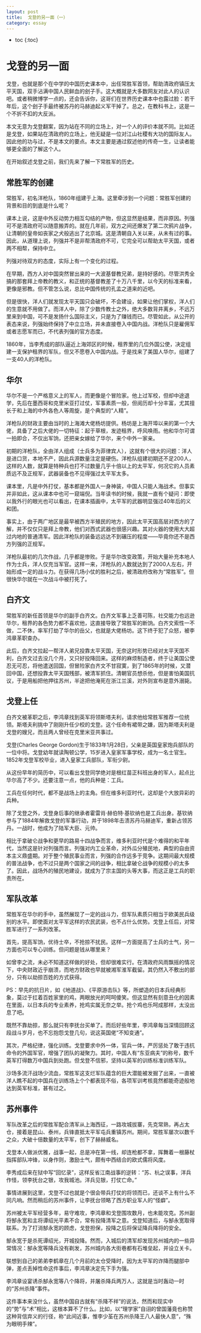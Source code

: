 ```yaml
---
layout: post
title:  戈登的另一面（一）
category: essay 
---
```


* toc
{:toc}

# 戈登的另一面

戈登，也就是那个在中学的中国历史课本中，出任常胜军首领，帮助清政府镇压太平天国，双手沾满中国人民鲜血的刽子手。这大概就是大多数网友对此人的认识吧。或者稍微博学一点的，还会告诉你，这哥们在世界历史课本中也露过脸：若干年后，这个刽子手最终被苏丹的马赫迪起义军干掉了。总之，在教科书上，这是一个不折不扣的大反派。

本文无意为戈登翻案，因为站在不同的立场上，对一个人的评价本就不同。比如还是戈登，如果站在清政府的立场上，他无疑是一位对江山社稷有大功的国际友人。因此他的功与过，不是本文的要点。本文主要是通过叙述他的传奇一生，让读者能够更全面的了解这个人。

在开始叙述戈登之前，我们先来了解一下常胜军的历史。

## 常胜军的创建

常胜军，初名洋枪队，1860年组建于上海。这里牵涉到一个问题：常胜军创建的背景和目的到底是什么呢？

课本上说，这是中外反动势力相互勾结的产物，但这显然是结果，而非原因。列强可不是清政府可以随意搬弄的。就在几年前，双方之间还爆发了第二次鸦片战争，让清朝的皇帝如丧家之犬般逃出了北京城。这是清朝自入关以来，从未有过的事。因此，从道理上说，列强并不是非帮清政府不可，它完全可以帮助太平天国，或者两不相帮，保持中立。

列强对待双方的态度，实际上有一个变化的过程。

在早期，西方人对中国突然冒出来的一大波基督教兄弟，是持好感的。尽管洪秀全搞的那套拜上帝教的教义，和正统的基督教差了十万八千里，以今天的标准来看，更像是邪教。但不管怎么说，总比中国传统的孔孟之道来的近吧。

但是很快，洋人们就发现太平天国只会破坏，不会建设，如果让他们掌权，洋人们的生意就不用做了。而洋人中，除了少数传教士之外，绝大多数背井离乡，不远万里来到中国，可不是发扬什么国际主义，只是为了赚钱而已。尽管如此，从公开的表态来说，列强始终保持了中立立场，并未直接卷入中国内战。洋枪队只是雇佣军或者志愿军而已，不代表列强的官方态度。

1860年，当李秀成的部队逼近上海郊区的时候，租界里的几位外国公使，决定组建一支保护租界的军队，但又不愿卷入中国内战。于是找来了美国人华尔，组建了一支40人的洋枪队。

## 华尔

华尔不是一个严格意义上的军人，而更像是个冒险家。他上过军校，但却中途退学，先后在墨西哥和克里米亚打过仗，军事素质一般，但阅历却十分丰富，尤其擅长于和上海的中外各色人等周旋，是个典型的“人精”。

洋枪队的财政主要由当时的上海滩大佬杨坊提供。杨坊是上海开埠以来的第一个大佬，具备了之后大佬的一切特征：起于草根，发迹租界，呼风唤雨。他和华尔可谓一拍即合，不仅出军饷，还把亲女嫁给了华尔，来个中外一家亲。

初期的洋枪队，全由洋人组成（士兵多为菲律宾人），这就有个很大的问题：洋人是进口货，本地不产，因此兵源数量注定是硬伤。洋枪队组建初期还不足200人，这样的人数，就算是特种兵也打不过数量几乎十倍以上的太平军，何况它的人员素质远不及正规军，武器装备也不见得强过太平军太多。

课本里，凡是中外打仗，基本都是外国人一身神装，中国人只能人海战术。但事实并非如此，这从课本中也可一窥端倪。当年读书的时候，我就一直有个疑问：即使以我外行的眼光也可以看出，在课本插画中，太平军的武器明显强过40年后的义和团。

事实上，由于两广地区是最早被西方半殖民的地方，因此太平天国高层对西方的了解，并不仅仅只是拜上帝教，他们对西式武器也很感兴趣。其对火器的使用大大超过内地的普通清军。因此洋枪队的装备远远达不到碾压的程度——毕竟你还不是西方列强的正规军。

洋枪队最初的几次作战，几乎都是惨败。于是华尔改变政策，开始大量补充本地人作为士兵，洋人仅充当军官。这样一来，洋枪队的人数就达到了2000人左右，开始形成一定的战斗力。在获得几场小仗的胜利之后，被清政府改称为“常胜军”。但很快华尔就在一次战斗中被打死了。

## 白齐文

常胜军的新任首领是华尔的副手白齐文。白齐文军事上乏善可陈，社交能力也远逊华尔，租界的各色势力都不喜欢他，这直接导致了常胜军的断饷。白齐文索性一不做，二不休，率军打劫了华尔的岳父，也就是大佬杨坊。这下终于犯了众怒，被李鸿章革职查办。

此后，白齐文拉起一帮洋人弟兄投靠太平天国，无奈这时形势已经对太平天国不利，白齐文过去没几个月，又只好投降回来。这样的麻烦制造者，终于让美国公使忍无可忍，将他遣送回国，但冒险家白齐文不甘寂寞，到了1865年的时候，又潜回中国，还想投靠太平天国残部，被清军抓住。清朝官员想杀他，但是害怕美国抗议，于是用船把他押往苏州，半途把他淹死在浙江兰溪，对外则宣布是意外溺毙。

## 戈登上任

白齐文被革职之后，李鸿章找到英军将领斯塔夫利，请求他给常胜军推荐一位统领。斯塔夫利挑中了刚刚升任少校的戈登。这个任命有裙带之嫌，因为斯塔夫利是戈登的嫂兄，而且两人曾经在克里米亚共事过。

戈登(Charles George Gordon)生于1833年1月28日，父亲是英国皇家炮兵部队的一位中将。戈登幼年就读陶顿公学，15岁进入皇家军事学校，成为一名士官生。1852年戈登军校毕业，进入皇家工兵部队，军衔少尉。

从这份早年的简历中，可以看出戈登同学绝对是根红苗正科班出身的军人，起点比华尔高了不少。还要注意一点，他的兵种是：工兵。

工兵在任何时代，都不是战场上的主角。但在维多利亚时代，这却是个大放异彩的兵种。

除了戈登之外，戈登身后事的继承者霍雷肖·赫伯特·基钦纳也是工兵出身。基钦纳参与了1884年解救戈登的军事行动，并于1898年击溃苏丹马赫迪军，重新占领苏丹。一战时，他成为了陆军大臣、元帅。

相比于拿破仑战争和更早的路易十四战争而言，维多利亚时代是个难得的和平年代，当然这是针对列强而言。列强对内工业革命，对外瓜分殖民地，典型的自由资本主义鼎盛期。对于整个殖民事业而言，列强的合作远多于竞争。这期间最大规模的普法战争，也不过只是两个国家之间的战争，相比拿破仑战争的规模小的太多了。因此，战场外的殖民地建设，就成为了宗主国的头等大事，而这正是工兵的职责所在。

## 军队改革

常胜军在华尔的手中，虽然展现了一定的战斗力，但军队素质只相当于欧美民兵级别的水平。即使面对太平军这样的农民武装，也不占什么优势。戈登上任后，对常胜军进行了一系列改革。

首先，提高军饷，优待士卒，不抢掠不扰民。这样一方面提高了士兵的士气，另一方面也可以专心训练。但问题是钱从哪里来？

如曾李之流，未必不知道这样做的好处，但却很难实行。在清政府风雨飘摇的情况下，中央财政近乎崩溃，而地方财政也早就被湘军淮军截留。其仍然入不敷出的部分，只有以劫掠百姓的方式获得。

PS：早先的抗日片，如《地道战》、《平原游击队》等，所塑造的日本兵经典形象，莫过于扛着百姓家里的鸡，两眼放光的呵呵傻笑。但这显然有刻意丑化的因素在里面，以日本兵的专业素养，抢鸡实属无奈之举。抢个鸡也乐呵成那样，太没出息了吧。

既然不靠劫掠，那么就只有李抚台买单了。而后好些年里，李鸿章每当深情回顾这段战斗岁月，也不忘抱怨戈登几句，说这英国佬“不知变通”。

其次，严格纪律，强化训练。戈登要求中外一体，官兵一体，严厉惩处了敢于违抗命令的外国军官，增强了团队的凝聚力。其时，中国人有“东亚病夫”的称号，数千英军打得数万中国兵到处跑。但戈登不信邪，坚持以英军的训练标准训练军队。

沙场多流汗战场少流血，常胜军这支烂军队蕴含的巨大潜能被发掘了出来，一直被洋人瞧不起的中国兵在训练场上个个都表现不俗，各项军训考核竟然都能奇迹般地达到英军标准，甚有过之。

## 苏州事件

军队改革之后的常胜军配合清军从上海西征，一路攻城拔寨，先克常熟，再占太仓，接着是昆山、泰州，兵锋直抵太平军屯兵重镇苏州。期间，常胜军屡次以数千之众，大破十倍数量的太平军，创下了赫赫威名。

戈登本人做派优雅，战事一起，总是冲在第一线，却连枪都不拿，挥舞着一根藤杖指挥部队冲锋，以身作则，激励士气，颇有中西结合的欧式儒将风度。

李秀成后来在狱中写“回忆录”，这样反省江南战事的逆转：“苏、杭之误事，洋兵作怪，领李抚台之银，攻我城池。洋兵见银，打仗亡命。”

事情进展到这里，戈登不过也就是个很会带兵打仗的将领而已，还谈不上有什么不同凡响。然而稍后的苏州事件，让李抚台领略了西方职业军人的“怪癖”。

苏州被太平军经营多年，易守难攻，李鸿章和戈登围攻数月，也未能攻克。苏州副将郜永宽和主将谭绍光平素不合，常有投降清军之意。戈登知道后，与郜永宽取得联系。为了打消郜永宽的顾虑，戈登担保，投降之后将保证降兵降将的安全。

郜永宽于是杀死谭绍光，开城投降。然而，入城后的清军却发现苏州城内的一些异常情况：郜永宽等降兵没有剃发，苏州城内各大街巷都有石堆垒起，并设立关卡。

联想到自己的弟弟李鹤章在几个月前的太仓受降时，因为太平军的诈降而腿部中弹，差点丢掉性命这件事后，李鸿章决定先下手为强。

李鸿章设宴诱杀郜永宽等八个降将，并屠杀降兵两万人，这就是当时轰动一时的“苏州杀降”事件。

这件事本来没什么，虽然中国自古就有“杀降不祥”的说法，然而和现实中的“势”与“术”相比，这根本算不了什么。比如，以“理学家”自诩的曾国藩竟也称赞这种背信弃义的行径，称“此间近事，惟李少荃在苏州杀降王八人最快人意”，“殊为眼明手辣”。

